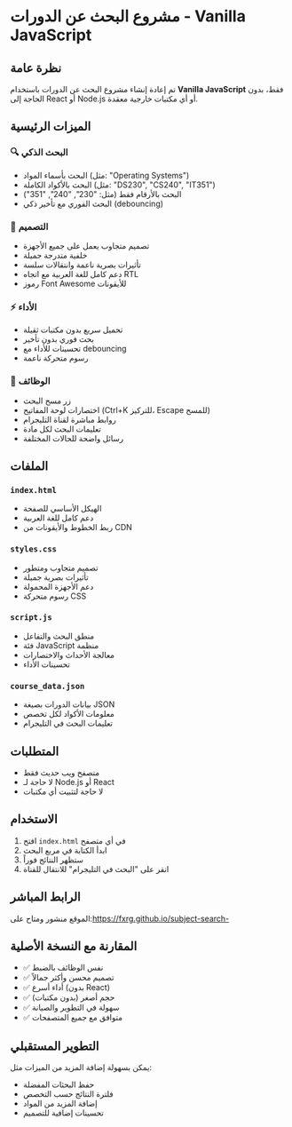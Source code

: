 # مشروع البحث عن الدورات - Vanilla JavaScript

## نظرة عامة
تم إعادة إنشاء مشروع البحث عن الدورات باستخدام **Vanilla JavaScript** فقط، بدون الحاجة إلى React أو Node.js أو أي مكتبات خارجية معقدة.

## الميزات الرئيسية

### 🔍 البحث الذكي
- البحث بأسماء المواد (مثل: "Operating Systems")
- البحث بالأكواد الكاملة (مثل: "DS230", "CS240", "IT351")
- البحث بالأرقام فقط (مثل: "230", "240", "351")
- البحث الفوري مع تأخير ذكي (debouncing)

### 🎨 التصميم
- تصميم متجاوب يعمل على جميع الأجهزة
- خلفية متدرجة جميلة
- تأثيرات بصرية ناعمة وانتقالات سلسة
- دعم كامل للغة العربية مع اتجاه RTL
- رموز Font Awesome للأيقونات

### ⚡ الأداء
- تحميل سريع بدون مكتبات ثقيلة
- بحث فوري بدون تأخير
- تحسينات للأداء مع debouncing
- رسوم متحركة ناعمة

### 🔧 الوظائف
- زر مسح البحث
- اختصارات لوحة المفاتيح (Ctrl+K للتركيز، Escape للمسح)
- روابط مباشرة لقناة التليجرام
- تعليمات البحث لكل مادة
- رسائل واضحة للحالات المختلفة

## الملفات

### `index.html`
- الهيكل الأساسي للصفحة
- دعم كامل للغة العربية
- ربط الخطوط والأيقونات من CDN

### `styles.css`
- تصميم متجاوب ومتطور
- تأثيرات بصرية جميلة
- دعم الأجهزة المحمولة
- رسوم متحركة CSS

### `script.js`
- منطق البحث والتفاعل
- فئة JavaScript منظمة
- معالجة الأحداث والاختصارات
- تحسينات الأداء

### `course_data.json`
- بيانات الدورات بصيغة JSON
- معلومات الأكواد لكل تخصص
- تعليمات البحث في التليجرام

## المتطلبات
- متصفح ويب حديث فقط
- لا حاجة لـ Node.js أو React
- لا حاجة لتثبيت أي مكتبات

## الاستخدام
1. افتح `index.html` في أي متصفح
2. ابدأ الكتابة في مربع البحث
3. ستظهر النتائج فوراً
4. انقر على "البحث في التليجرام" للانتقال للقناة

## الرابط المباشر
الموقع منشور ومتاح على:https://fxrg.github.io/subject-search-


## المقارنة مع النسخة الأصلية
- ✅ نفس الوظائف بالضبط
- ✅ تصميم محسن وأكثر جمالاً
- ✅ أداء أسرع (بدون React)
- ✅ حجم أصغر (بدون مكتبات)
- ✅ سهولة في التطوير والصيانة
- ✅ متوافق مع جميع المتصفحات

## التطوير المستقبلي
يمكن بسهولة إضافة المزيد من الميزات مثل:
- حفظ البحثات المفضلة
- فلترة النتائج حسب التخصص
- إضافة المزيد من المواد
- تحسينات إضافية للتصميم

